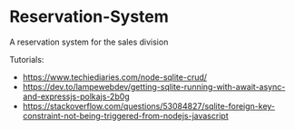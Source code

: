# Reservation-System

A reservation system for the sales division

Tutorials:

- https://www.techiediaries.com/node-sqlite-crud/
- https://dev.to/lampewebdev/getting-sqlite-running-with-await-async-and-expressjs-polkajs-2b0g
- https://stackoverflow.com/questions/53084827/sqlite-foreign-key-constraint-not-being-triggered-from-nodejs-javascript

